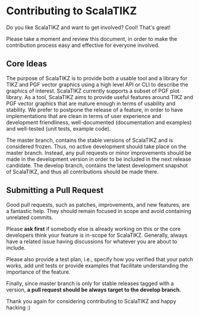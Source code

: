 # Contributing to ScalaTIKZ

Do you like ScalaTIKZ and want to get involved? Cool! That's great!

Please take a moment and review this document, in order to make the contribution process easy and effective for everyone involved.

## Core Ideas

The purpose of ScalaTIKZ is to provide both a usable tool and a library for TIKZ and PGF vector graphics using a high level API or CLI to describe the graphics of interest. ScalaTIKZ currently supports a subset of PGF plot library. As a tool, ScalaTIKZ aims to provide useful features around TIKZ and PGF vector graphics that are mature enough in terms of usability and stability. We prefer to postpone the release of a feature, in order to have implementations that are clean in terms of user experience and development friendliness, well-documented (documentation and examples) and well-tested (unit tests, example code).

The master branch, contains the stable versions of ScalaTIKZ and is considered frozen. Thus, no active development should take place on the master branch. Instead, any pull requests or minor improvements should be made in the development version in order to be included in the next release candidate. The develop branch, contains the latest development snapshot of ScalaTIKZ, and thus all contributions should be made there.

## Submitting a Pull Request

Good pull requests, such as patches, improvements, and new features, are a fantastic help. They should remain focused in scope and avoid containing unrelated commits.

Please **ask first** if somebody else is already working on this or the core developers think your feature is in-scope for ScalaTIKZ. Generally, always have a related issue having discussions for whatever you are about to include.

Please also provide a test plan, i.e., specify how you verified that your patch works, add unit tests or provide examples that facilitate understanding the importance of the feature.

Finally, since master branch is only for stable releases tagged with a version, **a pull request should be always target to the develop branch.**

Thank you again for considering contributing to ScalaTIKZ and happy hacking :)